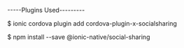 -----Plugins Used---------

$ ionic cordova plugin add cordova-plugin-x-socialsharing

$ npm install --save @ionic-native/social-sharing
